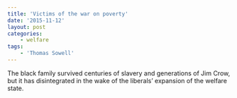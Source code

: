 ```yaml
---
title: 'Victims of the war on poverty'
date: '2015-11-12'
layout: post
categories:
    - welfare
tags:
    - 'Thomas Sowell'
---
```


The black family survived centuries of slavery and generations of Jim Crow, but it has disintegrated in the wake of the liberals’ expansion of the welfare state.